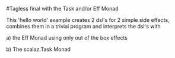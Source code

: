 #Tagless final with the Task and/or Eff Monad

This 'hello world' example creates 2 dsl's for 2 simple side effects,
combines them in a trivial program and interprets the dsl's with 

a) the Eff Monad using only out of the box effects  

b) The scalaz.Task Monad